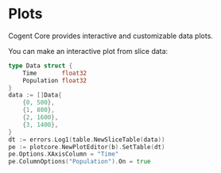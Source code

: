 # Plots

Cogent Core provides interactive and customizable data plots.

You can make an interactive plot from slice data:

```Go
type Data struct {
	Time       float32
	Population float32
}
data := []Data{
    {0, 500},
    {1, 800},
    {2, 1600},
    {3, 1400},
}
dt := errors.Log1(table.NewSliceTable(data))
pe := plotcore.NewPlotEditor(b).SetTable(dt)
pe.Options.XAxisColumn = "Time"
pe.ColumnOptions("Population").On = true
```
